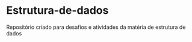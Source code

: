# Estrutura-de-dados
Repositório criado para desafios e atividades da matéria de estrutura de dados
